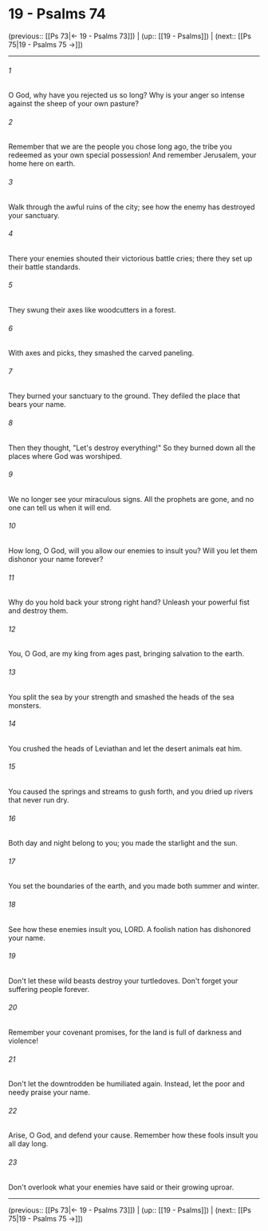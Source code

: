 # 19 - Psalms 74

(previous:: [[Ps 73|← 19 - Psalms 73]]) | (up:: [[19 - Psalms]]) | (next:: [[Ps 75|19 - Psalms 75 →]])

***


###### 1 
O God, why have you rejected us so long? Why is your anger so intense against the sheep of your own pasture? 

###### 2 
Remember that we are the people you chose long ago, the tribe you redeemed as your own special possession! And remember Jerusalem, your home here on earth. 

###### 3 
Walk through the awful ruins of the city; see how the enemy has destroyed your sanctuary. 

###### 4 
There your enemies shouted their victorious battle cries; there they set up their battle standards. 

###### 5 
They swung their axes like woodcutters in a forest. 

###### 6 
With axes and picks, they smashed the carved paneling. 

###### 7 
They burned your sanctuary to the ground. They defiled the place that bears your name. 

###### 8 
Then they thought, "Let's destroy everything!" So they burned down all the places where God was worshiped. 

###### 9 
We no longer see your miraculous signs. All the prophets are gone, and no one can tell us when it will end. 

###### 10 
How long, O God, will you allow our enemies to insult you? Will you let them dishonor your name forever? 

###### 11 
Why do you hold back your strong right hand? Unleash your powerful fist and destroy them. 

###### 12 
You, O God, are my king from ages past, bringing salvation to the earth. 

###### 13 
You split the sea by your strength and smashed the heads of the sea monsters. 

###### 14 
You crushed the heads of Leviathan and let the desert animals eat him. 

###### 15 
You caused the springs and streams to gush forth, and you dried up rivers that never run dry. 

###### 16 
Both day and night belong to you; you made the starlight and the sun. 

###### 17 
You set the boundaries of the earth, and you made both summer and winter. 

###### 18 
See how these enemies insult you, LORD. A foolish nation has dishonored your name. 

###### 19 
Don't let these wild beasts destroy your turtledoves. Don't forget your suffering people forever. 

###### 20 
Remember your covenant promises, for the land is full of darkness and violence! 

###### 21 
Don't let the downtrodden be humiliated again. Instead, let the poor and needy praise your name. 

###### 22 
Arise, O God, and defend your cause. Remember how these fools insult you all day long. 

###### 23 
Don't overlook what your enemies have said or their growing uproar.

***

(previous:: [[Ps 73|← 19 - Psalms 73]]) | (up:: [[19 - Psalms]]) | (next:: [[Ps 75|19 - Psalms 75 →]])
